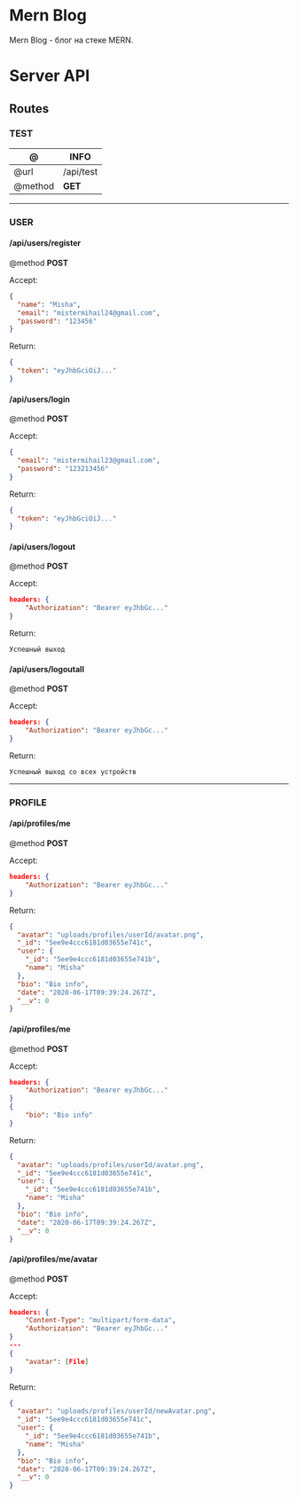 # Mern Blog

Mern Blog - блог на стеке MERN.

# Server API

## Routes

### TEST

|@|INFO|
|--|--|
|@url|/api/test|
|@method|**GET**|

---

### USER

#### /api/users/register

@method **POST**

Accept:

```json
{
  "name": "Misha",
  "email": "mistermihail24@gmail.com",
  "password": "123456"
}
```

Return:

```json
{
  "token": "eyJhbGciOiJ..."
}
```

#### /api/users/login

@method **POST**

Accept:

```json
{
  "email": "mistermihail23@gmail.com",
  "password": "123213456"
}
```

Return:

```json
{
  "token": "eyJhbGciOiJ..."
}
```

#### /api/users/logout

@method **POST**

Accept:

```json
headers: {
    "Authorization": "Bearer eyJhbGc..."
}
```

Return:

```text
Успешный выход
```

#### /api/users/logoutall

@method **POST**

Accept:

```json
headers: {
    "Authorization": "Bearer eyJhbGc..."
}
```

Return:

```text
Успешный выход со всех устройств
```

---

### PROFILE

#### /api/profiles/me

@method **POST**

Accept:

```json
headers: {
    "Authorization": "Bearer eyJhbGc..."
}
```

Return:

```json
{
  "avatar": "uploads/profiles/userId/avatar.png",
  "_id": "5ee9e4ccc6181d03655e741c",
  "user": {
    "_id": "5ee9e4ccc6181d03655e741b",
    "name": "Misha"
  },
  "bio": "Bio info",
  "date": "2020-06-17T09:39:24.267Z",
  "__v": 0
}
```

#### /api/profiles/me

@method **POST**

Accept:

```json
headers: {
    "Authorization": "Bearer eyJhbGc..."
}
{
    "bio": "Bio info"
}
```

Return:

```json
{
  "avatar": "uploads/profiles/userId/avatar.png",
  "_id": "5ee9e4ccc6181d03655e741c",
  "user": {
    "_id": "5ee9e4ccc6181d03655e741b",
    "name": "Misha"
  },
  "bio": "Bio info",
  "date": "2020-06-17T09:39:24.267Z",
  "__v": 0
}
```

#### /api/profiles/me/avatar

@method **POST**

Accept:

```json
headers: {
    "Content-Type": "multipart/form-data",
    "Authorization": "Bearer eyJhbGc..."
}
---
{
    "avatar": [File]
}
```

Return:

```json
{
  "avatar": "uploads/profiles/userId/newAvatar.png",
  "_id": "5ee9e4ccc6181d03655e741c",
  "user": {
    "_id": "5ee9e4ccc6181d03655e741b",
    "name": "Misha"
  },
  "bio": "Bio info",
  "date": "2020-06-17T09:39:24.267Z",
  "__v": 0
}
```
